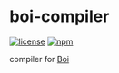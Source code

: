 # boi-compiler
[![license](https://img.shields.io/github/license/boijs/boi.svg?style=plastic)](https://github.com/boijs/boi/blob/master/LICENSE)
[![npm](https://img.shields.io/npm/v/boi-compiler.svg?style=plastic)](https://www.npmjs.com/package/boi-compiler)

compiler for [Boi](https://github.com/boijs/boi)